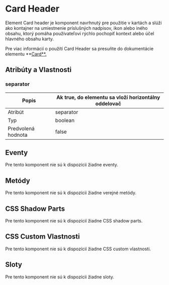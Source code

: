 # Card Header

Element Card header je komponent navrhnutý pre použitie v kartách a slúži ako kontajner na umiestnenie príslušných nadpisov, ikon alebo iného obsahu, ktorý pomáha používateľovi rýchlo pochopiť kontext alebo účel hlavného obsahu karty.

Pre viac informácií o použítí Card Header sa presuňte do dokumentácie elementu **[Card**.](https://www.notion.so/Card-1fff2f892aa7490db5637e5b7e096129?pvs=21)

## Atribúty a Vlastnosti

### separator

| Popis | Ak true, do elementu sa vloží horizontálny oddelovač |
| --- | --- |
| Atribút | separator |
| Typ | boolean |
| Predvolená hodnota | false |

## Eventy

Pre tento komponent nie sú k dispozícii žiadne eventy.

## Metódy[](https://ionicframework.com/docs/api/badge#methods)

Pre tento komponent nie sú k dispozícii žiadne verejné metódy.

## CSS Shadow Parts[](https://ionicframework.com/docs/api/badge#css-shadow-parts)

Pre tento komponent nie sú k dispozícií žiadne CSS shadow parts.

## CSS Custom Vlastnosti

Pre tento komponent nie sú k dispozícií žiadne CSS custom vlastnosti.

## Sloty

Pre tento komponent nie sú k dispozícii žiadne sloty.